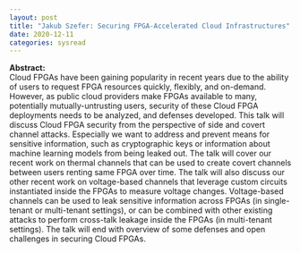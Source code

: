 ```yaml
---
layout: post
title: "Jakub Szefer: Securing FPGA-Accelerated Cloud Infrastructures"
date: 2020-12-11
categories: sysread
---
```


<p><b>Abstract:</b><br />
Cloud FPGAs have been gaining popularity in recent years due to the ability of users to request FPGA
resources quickly, flexibly, and on-demand. However, as public cloud providers make FPGAs available to many, potentially mutually-untrusting users, security of these Cloud FPGA deployments needs to be analyzed, and defenses developed. This talk will discuss Cloud FPGA security from the perspective of side and covert channel attacks. Especially we want to address and prevent means for sensitive information, such as cryptographic keys or information about machine learning models from being leaked out. The talk will cover our recent work on thermal channels that can be used to create covert channels between users renting same FPGA over time. The talk will also discuss our other recent work on voltage-based channels that leverage custom circuits instantiated inside the FPGAs to measure voltage changes. Voltage-based channels can be used to leak sensitive information across FPGAs (in single-tenant or multi-tenant settings), or can be combined with other existing attacks to perform cross-talk leakage inside the FPGAs (in multi-tenant settings). The talk will end with overview of some defenses and open challenges in securing Cloud FPGAs.
</p>
